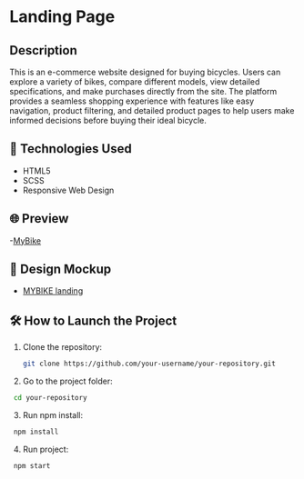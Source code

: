 # Landing Page

## Description
This is an e-commerce website designed for buying bicycles. Users can explore a variety of bikes, compare different models, view detailed specifications, and make purchases directly from the site. The platform provides a seamless shopping experience with features like easy navigation, product filtering, and detailed product pages to help users make informed decisions before buying their ideal bicycle.

## 🚀 Technologies Used

- HTML5
- SCSS
- Responsive Web Design

## 🌐 Preview

-[MyBike](https://sofiia13.github.io/layout_landing-page)

## 🎨 Design Mockup

- [MYBIKE landing](https://www.figma.com/file/NZQAIydtHo5QkINyGLHNcq/BIKE-New-Version?node-id=0%3A1)

## 🛠️ How to Launch the Project

1. Clone the repository:
   ```bash
   git clone https://github.com/your-username/your-repository.git
   ```
2. Go to the project folder:
  ```bash
   cd your-repository
   ```
3. Run npm install:
  ```bash
   npm install
   ```
4. Run project:
  ```bash
   npm start
   ```

